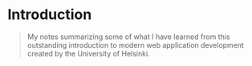 # Introduction

> My notes summarizing some of what I have learned from this outstanding introduction to modern web application development created by the University of Helsinki.
